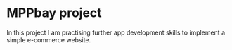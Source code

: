 # MPPbay project

In this project I am practising further app development skills to implement a simple e-commerce website.
